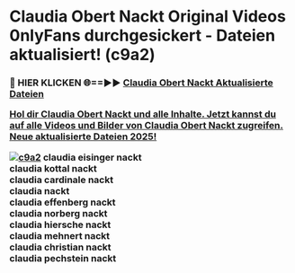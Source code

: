 # Claudia Obert Nackt Original Videos 0nlyFans durchgesickert - Dateien aktualisiert! (c9a2)

<h3>🔴 HIER KLICKEN 🌐==►► <a href="https://tinyurl.com/h6vf6nb8" rel="nofollow">Claudia Obert Nackt Aktualisierte Dateien

Hol dir Claudia Obert Nackt und alle Inhalte. Jetzt kannst du auf alle Videos und Bilder von Claudia Obert Nackt zugreifen. Neue aktualisierte Dateien 2025!

[![c9a2](https://i.imgur.com/sD4kR3V.gif)](https://tinyurl.com/h6vf6nb8)
claudia eisinger nackt<br>
claudia kottal nackt<br>
claudia cardinale nackt<br>
claudia nackt<br>
claudia effenberg nackt<br>
claudia norberg nackt<br>
claudia hiersche nackt<br>
claudia mehnert nackt<br>
claudia christian nackt<br>
claudia pechstein nackt